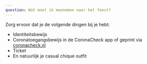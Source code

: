 ```yaml
---
question: Wat moet ik meenemen naar het feest?
---
```

Zorg ervoor dat je de volgende dingen bij je hebt:

* Identiteitsbewijs
* Coronatoegangsbewijs in de CoronaCheck app of geprint via [coronacheck.nl](https://coronacheck.nl/nl/)
* Ticket
* En natuurlijk je casual chique outfit
